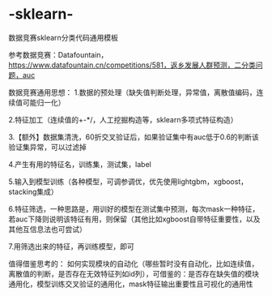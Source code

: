 # -sklearn-
数据竞赛sklearn分类代码通用模板

参考数据竞赛：Datafountain， https://www.datafountain.cn/competitions/581，返乡发展人群预测，二分类问题，auc

数据竞赛通用思想：
  1.数据的预处理（缺失值判断处理，异常值，离散值编码，连续值可能归一化）  
  
  2.特征加工（连续值的+-*/，人工挖掘构造等，sklearn多项式特征构造）  
  
  3.【额外】数据集清洗，60折交叉验证后，如果验证集中有auc低于0.6的判断该验证集异常，可以过滤掉  
  
  4.产生有用的特征名，训练集，测试集，label  
  
  5.输入到模型训练（各种模型，可调参调优，优先使用lightgbm，xgboost，stacking集成）  
  
  6.特征筛选，一种思路是，用训好的模型在测试集中预测，每次mask一种特征，若auc下降则说明该特征有用，则保留（其他比如xgboost自带特征重要性，以及其他互信息法也可尝试）  
  
  7.用筛选出来的特征，再训练模型，即可  
  

值得借鉴思考的：
  如何实现模块的自动化（哪些暂时没有自动化，比如连续值，离散值的判断，是否存在无效特征列如id列），可借鉴的：是否存在缺失值的模块通用化，模型训练交叉验证的通用化，mask特征输出重要性且可视化的通用性
